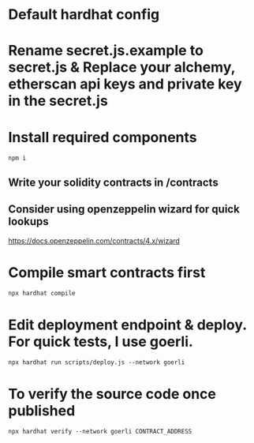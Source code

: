 # Default hardhat config

# Rename secret.js.example to secret.js & Replace your alchemy, etherscan api keys and private key in the secret.js

# Install required components
`npm i`

## Write your solidity contracts in /contracts
## Consider using openzeppelin wizard for quick lookups
https://docs.openzeppelin.com/contracts/4.x/wizard

# Compile smart contracts first
`npx hardhat compile`

# Edit deployment endpoint & deploy. For quick tests, I use goerli.
`npx hardhat run scripts/deploy.js --network goerli`

# To verify the source code once published
`npx hardhat verify --network goerli CONTRACT_ADDRESS`

